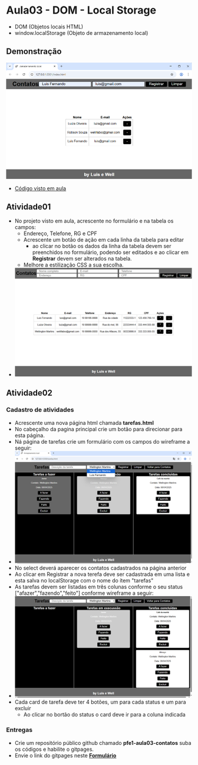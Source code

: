 # Aula03 - DOM - Local Storage
- DOM (Objetos locais HTML)
- window.localStorage (Objeto de armazenamento local)

## Demonstração
![Gestão de contatos](./print01.png)

- [Código visto em aula](./contatos/)
## Atividade01
- No projeto visto em aula, acrescente no formulário e na tabela os campos:
    - Endereço, Telefone, RG e CPF
    - Acrescente um botão de ação em cada linha da tabela para editar
        - ao clicar no botão os dados da linha da tabela devem ser preenchidos no formulário, podendo ser editados e ao clicar em **Registrar** devem ser alterados na tabela.
    - Melhore a estilização CSS a sua escolha.
- ![Gestão de contatos](./print02.png)

## Atividade02
### Cadastro de atividades
- Acrescente uma nova página html chamada **tarefas.html**
- No cabeçalho da pagina principal crie um botão para direcionar para esta página.
- Ná página de tarefas crie um formulário com os campos do wireframe a seguir:
- ![Gestão de tarefas](./print03.png)
- No select deverá aparecer os contatos cadastrados na página anterior
- Ao clicar em Registrar a nova terefa deve ser cadastrada em uma lista e esta salva no localStorage com o nome do ítem "tarefas"
- As tarefas devem ser listadas em três colunas conforme o seu status ["afazer","fazendo","feito"] conforme wireframe a seguir:
- ![Gestão de tarefas](./print04.png)
- Cada card de tarefa deve ter 4 botões, um para cada status e um para excluir
    - Ao clicar no bortão do status o card deve ir para a coluna indicada

### Entregas
- Crie um repositório público github chamado **pfe1-aula03-contatos** suba os códigos e habilite o gitpages.
- Envie o link do gitpages neste **[Formulário](https://forms.gle/cgGFBrMza93ksf9t8)**